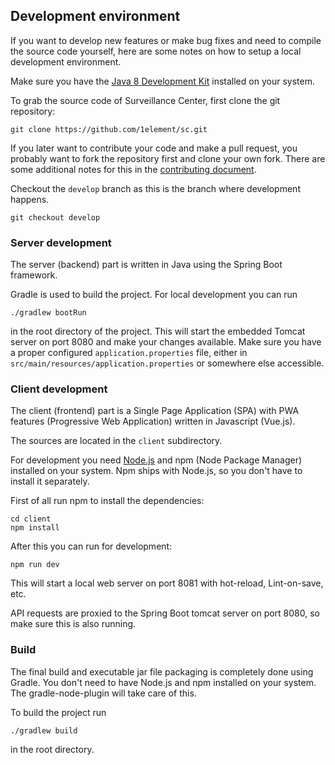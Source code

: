 ## Development environment

If you want to develop new features or make bug fixes and need to compile the 
source code yourself, here are some notes on how to setup a local development 
environment.

Make sure you have the [Java 8 Development Kit](http://www.oracle.com/technetwork/java/javase/downloads/jdk8-downloads-2133151.html)
installed on your system.

To grab the source code of Surveillance Center, first clone the git repository:

```
git clone https://github.com/1element/sc.git
```

If you later want to contribute your code and make a pull request, 
you probably want to fork the repository first and clone your own fork.
There are some additional notes for this in the [contributing document](https://github.com/1element/sc/blob/master/CONTRIBUTING.md).

Checkout the `develop` branch as this is the branch where development happens.

```
git checkout develop
```


### Server development

The server (backend) part is written in Java using the Spring Boot framework.

Gradle is used to build the project. For local development you can run

```
./gradlew bootRun
```

in the root directory of the project. This will start the embedded Tomcat 
server on port 8080 and make your changes available. Make sure you have 
a proper configured `application.properties` file, either in 
`src/main/resources/application.properties` or somewhere else accessible.


### Client development

The client (frontend) part is a Single Page Application (SPA) with 
PWA features (Progressive Web Application) written in Javascript (Vue.js).

The sources are located in the `client` subdirectory.

For development you need [Node.js](https://nodejs.org/) and npm 
(Node Package Manager) installed on your system. Npm ships with Node.js, 
so you don't have to install it separately.

First of all run npm to install the dependencies:

```
cd client
npm install
```

After this you can run for development:

```
npm run dev
```

This will start a local web server on port 8081 with hot-reload, 
Lint-on-save, etc.

API requests are proxied to the Spring Boot tomcat server on port 8080, so make
sure this is also running.


### Build

The final build and executable jar file packaging is completely done using 
Gradle. You don't need to have Node.js and npm installed on your system. The 
gradle-node-plugin will take care of this.

To build the project run

```
./gradlew build
```

in the root directory.
